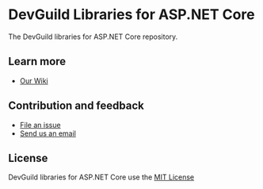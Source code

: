 # DevGuild Libraries for ASP.NET Core

The DevGuild libraries for ASP.NET Core repository. 

## Learn more

* [Our Wiki](https://github.com/DevGuildLtd/libraries-aspnetcore/wiki)

## Contribution and feedback

* [File an issue](https://github.com/DevGuildLtd/libraries-aspnetcore/issues)
* [Send us an email](mailto:contact@devguild.ltd)

## License

DevGuild libraries for ASP.NET Core use the [MIT License](LICENSE.md)